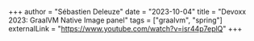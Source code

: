 +++
author = "Sébastien Deleuze"
date = "2023-10-04"
title = "Devoxx 2023: GraalVM Native Image panel"
tags = ["graalvm", "spring"]
externalLink = "https://www.youtube.com/watch?v=isr44p7eplQ"
+++